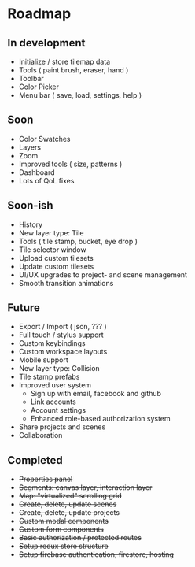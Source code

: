 # Roadmap

## In development
- Initialize / store tilemap data
- Tools ( paint brush, eraser, hand )
- Toolbar
- Color Picker
- Menu bar ( save, load, settings, help )

## Soon
- Color Swatches
- Layers
- Zoom
- Improved tools ( size, patterns )
- Dashboard
- Lots of QoL fixes

## Soon-ish
- History
- New layer type: Tile
- Tools ( tile stamp, bucket, eye drop )
- Tile selector window
- Upload custom tilesets
- Update custom tilesets
- UI/UX upgrades to project- and scene management
- Smooth transition animations

## Future
- Export / Import ( json, ??? )
- Full touch / stylus support
- Custom keybindings
- Custom workspace layouts
- Mobile support
- New layer type: Collision
- Tile stamp prefabs
- Improved user system
  - Sign up with email, facebook and github
  - Link accounts
  - Account settings
  - Enhanced role-based authorization system
- Share projects and scenes
- Collaboration

## Completed
- ~~Properties panel~~
- ~~Segments: canvas layer, interaction layer~~
- ~~Map: "virtualized" scrolling grid~~
- ~~Create, delete, update scenes~~
- ~~Create, delete, update projects~~
- ~~Custom modal components~~
- ~~Custom form components~~
- ~~Basic authorization / protected routes~~
- ~~Setup redux store structure~~
- ~~Setup firebase authentication, firestore, hosting~~

